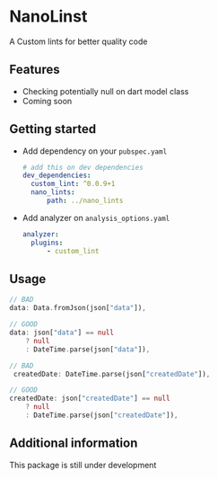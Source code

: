 <!-- 
This README describes the package. If you publish this package to pub.dev,
this README's contents appear on the landing page for your package.

For information about how to write a good package README, see the guide for
[writing package pages](https://dart.dev/guides/libraries/writing-package-pages). 

For general information about developing packages, see the Dart guide for
[creating packages](https://dart.dev/guides/libraries/create-library-packages)
and the Flutter guide for
[developing packages and plugins](https://flutter.dev/developing-packages). 
-->

# NanoLinst
A Custom lints for better quality code

## Features
- Checking potentially null on dart model class
- Coming soon


## Getting started

- Add dependency on your `pubspec.yaml`
  
  ```yaml
  # add this on dev dependencies
  dev_dependencies:
    custom_lint: ^0.0.9+1
    nano_lints:
        path: ../nano_lints

  ```

- Add analyzer on `analysis_options.yaml`
  
  ```yaml
  analyzer:
    plugins:
        - custom_lint
  ```

## Usage

```dart
// BAD
data: Data.fromJson(json["data"]),

// GOOD
data: json["data"] == null
    ? null
    : DateTime.parse(json["data"]),
```

```dart
// BAD
 createdDate: DateTime.parse(json["createdDate"]),

// GOOD
createdDate: json["createdDate"] == null
    ? null
    : DateTime.parse(json["createdDate"]),
```

## Additional information

This package is still under development
